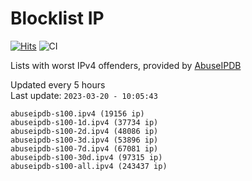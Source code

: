 # Blocklist IP

[![Hits](https://hits.seeyoufarm.com/api/count/incr/badge.svg?url=https%3A%2F%2Fgithub.com%2Fborestad%2Fblocklist-ip%2F&count_bg=%2379C83D&title_bg=%23555555&icon=&icon_color=%23E7E7E7&title=hits&edge_flat=false)](https://hits.seeyoufarm.com)  ![CI](https://img.shields.io/github/workflow/status/borestad/blocklist-ip/CI?style=flat-square)

Lists with worst IPv4 offenders, provided by [AbuseIPDB](https://www.abuseipdb.com/)

<!-- FOOTER-PLACEHOLDER -->
Updated every 5 hours<br>
Last update: `2023-03-20 - 10:05:43`
```
abuseipdb-s100.ipv4 (19156 ip)
abuseipdb-s100-1d.ipv4 (37734 ip)
abuseipdb-s100-2d.ipv4 (48086 ip)
abuseipdb-s100-3d.ipv4 (53896 ip)
abuseipdb-s100-7d.ipv4 (67081 ip)
abuseipdb-s100-30d.ipv4 (97315 ip)
abuseipdb-s100-all.ipv4 (243437 ip)
```
